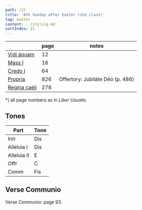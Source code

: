 ```yaml
---
path: /15
title: '4th Sunday after Easter (2nd class)'
tag: easter
content: ../styling.md
sortIndex: 15
---
```


|   | page | notes   |
|---|---|---|
| [Vidi áquam](/pdf/vidi-aquam.pdf) | 12 ||
| [Mass I](/pdf/i.pdf) | 16 ||
| [Credo I](/pdf/credo-i.pdf) | 64 ||
| [Propria](/pdf/4th-sunday-after-easter.pdf)  | 826 | Offertory: Jubiláte Déo (p. 486) |
| [Regína caéli](/pdf/ave-regina-caelorum.pdf)  | 278  ||

*) all page numbers as in _Liber Usualis_.

## Tones

| Part  | Tone |
|---|---|
| Intr | Dis |
| Alleluia I | Dis |
| Alleluia II | E |
| Offr | C |
| Comm | Fis |

## Verse Communio

Verse Communio: page 93.
